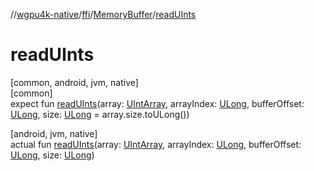 //[wgpu4k-native](../../../index.md)/[ffi](../index.md)/[MemoryBuffer](index.md)/[readUInts](read-u-ints.md)

# readUInts

[common, android, jvm, native]\
[common]\
expect fun [readUInts](read-u-ints.md)(array: [UIntArray](https://kotlinlang.org/api/core/kotlin-stdlib/kotlin/-u-int-array/index.html), arrayIndex: [ULong](https://kotlinlang.org/api/core/kotlin-stdlib/kotlin/-u-long/index.html), bufferOffset: [ULong](https://kotlinlang.org/api/core/kotlin-stdlib/kotlin/-u-long/index.html), size: [ULong](https://kotlinlang.org/api/core/kotlin-stdlib/kotlin/-u-long/index.html) = array.size.toULong())

[android, jvm, native]\
actual fun [readUInts](read-u-ints.md)(array: [UIntArray](https://kotlinlang.org/api/core/kotlin-stdlib/kotlin/-u-int-array/index.html), arrayIndex: [ULong](https://kotlinlang.org/api/core/kotlin-stdlib/kotlin/-u-long/index.html), bufferOffset: [ULong](https://kotlinlang.org/api/core/kotlin-stdlib/kotlin/-u-long/index.html), size: [ULong](https://kotlinlang.org/api/core/kotlin-stdlib/kotlin/-u-long/index.html))